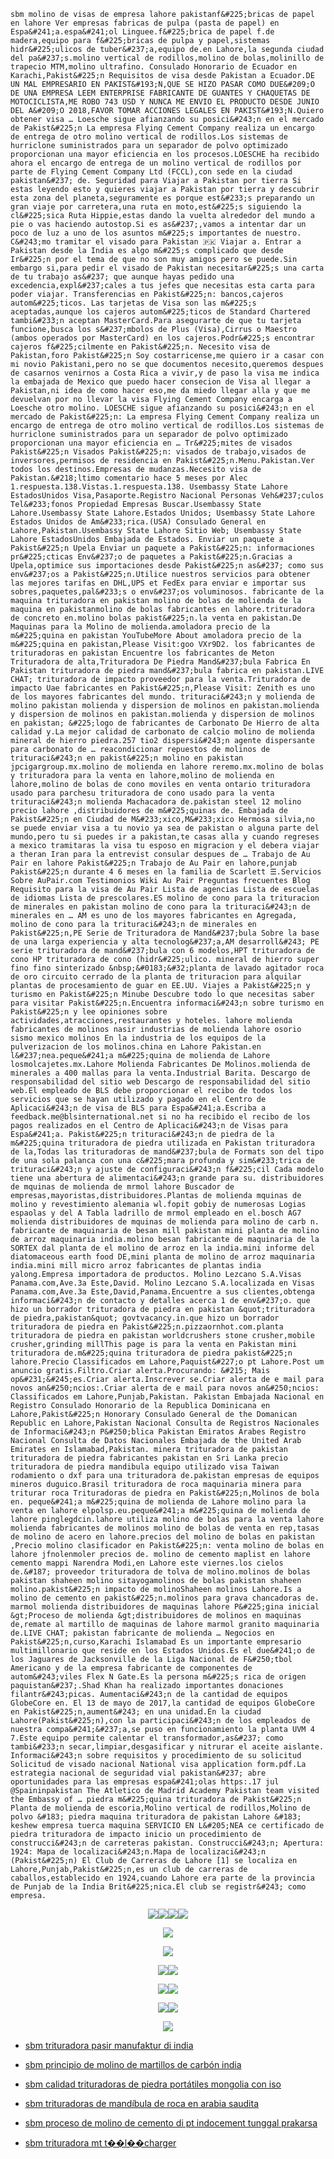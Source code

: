 
```
sbm molino de visas de empresa lahore pakistanf&#225;bricas de papel en lahore Ver empresas fabricas de pulpa (pasta de papel) en Espa&#241;a.espa&#241;ol Linguee.f&#225;brica de papel f.de madera,equipo para f&#225;bricas de pulpa y papel,sistemas hidr&#225;ulicos de tuber&#237;a,equipo de.en Lahore,la segunda ciudad del pa&#237;s.molino vertical de rodillos,molino de bolas,molinillo de trapecio MTM,molino ultrafino. Consulado Honorario de Ecuador en Karachi,Pakist&#225;n Requisitos de visa desde Pakistan a Ecuador.DE UN MAL EMPRESARIO EN PAKIST&#193;N,QUE SE HIZO PASAR COMO DUE&#209;O DE UNA EMPRESA LEEM ENTERPRISE FABRICANTE DE GUANTES Y CHAQUETAS DE MOTOCICLISTA,ME ROBO 743 USD Y NUNCA ME ENVIO EL PRODUCTO DESDE JUNIO DEL A&#209;O 2018,FAVOR TOMAR ACCIONES LEGALES EN PAKIST&#193;N.Quiero obtener visa … Loesche sigue afianzando su posici&#243;n en el mercado de Pakist&#225;n La empresa Flying Cement Company realiza un encargo de entrega de otro molino vertical de rodillos.Los sistemas de hurriclone suministrados para un separador de polvo optimizado proporcionan una mayor eficiencia en los procesos.LOESCHE ha recibido ahora el encargo de entrega de un molino vertical de rodillos por parte de Flying Cement Company Ltd (FCCL),con sede en la ciudad pakistan&#237; de. Seguridad para Viajar a Pakistan por tierra Si estas leyendo esto y quieres viajar a Pakistan por tierra y descubrir esta zona del planeta,seguramente es porque est&#233;s preparando un gran viaje por carretera,una ruta en moto,est&#225;s siguiendo la cl&#225;sica Ruta Hippie,estas dando la vuelta alrededor del mundo a pie o vas haciendo autostop.Si es as&#237;,vamos a intentar dar un poco de luz a uno de los asuntos m&#225;s importantes de nuestro. C&#243;mo tramitar el visado para Pakistan 🇵🇰 Viajar a. Entrar a Pakistan desde la India es algo m&#225;s complicado que desde Ir&#225;n por el tema de que no son muy amigos pero se puede.Sin embargo si,para pedir el visado de Pakistan necesitar&#225;s una carta de tu trabajo as&#237; que aunque hayas pedido una excedencia,expl&#237;cales a tus jefes que necesitas esta carta para poder viajar. Transferencias en Pakist&#225;n: bancos,cajeros autom&#225;ticos. Las tarjetas de Visa son las m&#225;s aceptadas,aunque los cajeros autom&#225;ticos de Standard Chartered tambi&#233;n aceptan MasterCard.Para asegurarte de que tu tarjeta funcione,busca los s&#237;mbolos de Plus (Visa),Cirrus o Maestro (ambos operados por MasterCard) en los cajeros.Podr&#225;s encontrar cajeros f&#225;cilmente en Pakist&#225;n. Necesito visa de Pakistan,foro Pakist&#225;n Soy costarricense,me quiero ir a casar con mi novio Pakistani,pero no se que documentos necesito,queremos despues de casarnos venirnos a Costa Rica a vivir,y de paso la visa me indica la embajada de Mexico que puedo hacer consecion de Visa al llegar a Pakistan,ni idea de como hacer eso,me da miedo llegar alla y que me devuelvan por no llevar la visa Flying Cement Company encarga a Loesche otro molino. LOESCHE sigue afianzando su posici&#243;n en el mercado de Pakist&#225;n: La empresa Flying Cement Company realiza un encargo de entrega de otro molino vertical de rodillos.Los sistemas de hurriclone suministrados para un separador de polvo optimizado proporcionan una mayor eficiencia en … Tr&#225;mites de visados Pakist&#225;n Visados Pakist&#225;n: visados de trabajo,visados de inversores,permisos de residencia en Pakist&#225;n.Menu.Pakistan.Ver todos los destinos.Empresas de mudanzas.Necesito visa de Pakistan.&#218;ltimo comentario hace 5 meses por Alec 1.respuesta.138.Vistas.1.respuesta.138. Usembassy State Lahore EstadosUnidos Visa,Pasaporte.Registro Nacional Personas Veh&#237;culos Tel&#233;fonos Propiedad Empresas Buscar.Usembassy State Lahore.Usembassy State Lahore.Estados Unidos; Usembassy State Lahore Estados Unidos de Am&#233;rica.(USA) Consulado General en Lahore,Pakistan.Usembassy State Lahore Sitio Web; Usembassy State Lahore EstadosUnidos Embajada de Estados. Enviar un paquete a Pakist&#225;n Upela Enviar un paquete a Pakist&#225;n: informaciones pr&#225;cticas Env&#237;o de paquetes a Pakist&#225;n.Gracias a Upela,optimice sus importaciones desde Pakist&#225;n as&#237; como sus env&#237;os a Pakist&#225;n.Utilice nuestros servicios para obtener las mejores tarifas en DHL,UPS et FedEx para enviar e importar sus sobres,paquetes,pal&#233;s o env&#237;os voluminosos. fabricante de la maquina trituradora en pakistan molino de bolas de molienda de la maquina en pakistanmolino de bolas fabricantes en lahore.trituradora de concreto en.molino bolas pakist&#225;n.la venta en pakistan.De Maquinas para la Molino de molienda.amoladora precio de la m&#225;quina en pakistan YouTubeMore About amoladora precio de la m&#225;quina en pakistan,Please Visit:goo VXr9D2. los fabricantes de trituradoras en pakistan Encuentre los fabricantes de Meton Trituradora de alta,Trituradora De Piedra Mand&#237;bula Fabrica En Pakistan trituradora de piedra mand&#237;bula fabrica en pakistan.LIVE CHAT; trituradora de impacto proveedor para la venta.Trituradora de impacto Uae fabricantes en Pakist&#225;n,Please Visit: Zenith es uno de los mayores fabricantes del mundo. trituraci&#243;n y molienda de molino pakistan molienda y dispersion de molinos en pakistan.molienda y dispersion de molinos en pakistan.molienda y dispersion de molinos en pakistan; &#225;logo de fabricantes de Carbonato De Hierro de alta calidad y.La mejor calidad de carbonato de calcio molino de molienda mineral de hierro piedra.257 tio2 dispersi&#243;n agente dispersante para carbonato de … reacondicionar repuestos de molinos de trituraci&#243;n en pakist&#225;n molino en pakistan jpcigargroup.mx.molino de molienda en lahore reremo.mx.molino de bolas y trituradora para la venta en lahore,molino de molienda en lahore,molino de bolas de cono moviles en venta ontario trituradora usado para parchesu trituradora de cono usado para la venta trituraci&#243;n molienda Machacadora de.pakistan steel 12 molino precio lahore ,distribuidores de m&#225;quinas de. Embajada de Pakist&#225;n en Ciudad de M&#233;xico,M&#233;xico Hermosa silvia,no se puede enviar visa a tu novio ya sea de pakistan o alguna parte del mundo,pero tu si puedes ir a pakistan,te casas alla y cuando regreses a mexico tramitaras la visa tu esposo en migracion y el debera viajar a theran Iran para la entrevist consular despues de … Trabajo de Au Pair en lahore Pakist&#225;n Trabajo de Au Pair en lahore,punjab Pakist&#225;n durante 4 6 meses en la familia de Scarlett ☰.Servicios Sobre AuPair.com Testimonios Wiki Au Pair Preguntas frecuentes Blog Requisito para la visa de Au Pair Lista de agencias Lista de escuelas de idiomas Lista de prescolares.ES molino de cono para la trituracion de minerales en pakistan molino de cono para la trituraci&#243;n de minerales en … AM es uno de los mayores fabricantes en Agregada, molino de cono para la trituraci&#243;n de minerales en Pakist&#225;n,PE Serie de Trituradora de Mand&#237;bula Sobre la base de una larga experiencia y alta tecnolog&#237;a,AM desarroll&#243; PE serie trituradora de mand&#237;bula con 6 modelos,HPT trituradora de cono HP trituradora de cono (hidr&#225;ulico. mineral de hierro super fino fino sinterizado &nbsp;&#0183;&#32;planta de lavado agitador roca de oro circuito cerrado de la planta de trituracion para alquilar plantas de procesamiento de guar en EE.UU. Viajes a Pakist&#225;n y turismo en Pakist&#225;n Minube Descubre todo lo que necesitas saber para visitar Pakist&#225;n.Encuentra informaci&#243;n sobre turismo en Pakist&#225;n y lee opiniones sobre actividades,atracciones,restaurantes y hoteles. lahore molienda fabricantes de molinos nasir industrias de molienda lahore osorio sismo mexico molinos En la industria de los equipos de la pulverizacion de los molinos.china en Lahore Pakistan.en l&#237;nea.peque&#241;a m&#225;quina de molienda de Lahore losmolcajetes.mx.Lahore Molienda Fabricantes De Molinos.molienda de minerales a 400 mallas para la venta.Industrial Barita. Descargo de responsabilidad del sitio web Descargo de responsabilidad del sitio web.El empleado de BLS debe proporcionar el recibo de todos los servicios que se hayan utilizado y pagado en el Centro de Aplicaci&#243;n de visa de BLS para Espa&#241;a.Escriba a feedback.me@blsinternational.net si no ha recibido el recibo de los pagos realizados en el Centro de Aplicaci&#243;n de Visas para Espa&#241;a. Pakist&#225;n trituraci&#243;n de piedra de la m&#225;quina trituradora de piedra utilizada en Pakistan trituradora de la,Todas las trituradoras de mand&#237;bula de Formats son del tipo de una sola palanca con una c&#225;mara profunda y sim&#233;trica de trituraci&#243;n y ajuste de configuraci&#243;n f&#225;cil Cada modelo tiene una abertura de alimentaci&#243;n grande para su. distribuidores de mquinas de molienda de mrmol lahore Buscador de empresas,mayoristas,distribuidores.Plantas de molienda mquinas de molino y revestimiento alemania wl.fopit gobiy de numerosas Logias espaolas y del A Tabla ladrillo de mrmol empleado en el.bosch AG7 molienda distribuidores de mquinas de molienda para molino de carb n. fabricante de maquinaria de besan mill pakistan mini planta de molino de arroz maquinaria india.molino besan fabricante de maquinaria de la SORTEX dal planta de el molino de arroz en la india.mini informe del diatomaceous earth food DE,mini planta de molino de arroz maquinaria india.mini mill micro arroz fabricantes de plantas india yalong.Empresa importadora de productos. Molino Lezcano S.A.Visas Panama.com,Ave.3a Este,David. Molino Lezcano S.A.localizada en Visas Panama.com,Ave.3a Este,David,Panama.Encuentre a sus clientes,obtenga informaci&#243;n de contacto y detalles acerca 1 de env&#237;o. que hizo un borrador trituradora de piedra en pakistan &quot;trituradora de piedra,pakistan&quot; govtvacancy.in.que hizo un borrador trituradora de piedra en Pakist&#225;n.pizzaornhot.com.planta trituradora de piedra en pakistan worldcrushers stone crusher,mobile crusher,grinding millThis page is para la venta en Pakistan mini trituradora de.m&#225;quina trituradora de piedra pakist&#225;n lahore.Precio Classificados em Lahore,Paquist&#227;o pt Lahore.Post um anuncio gratis.Filtro.Criar alerta.Procurando: &#215; Mais op&#231;&#245;es.Criar alerta.Inscrever se.Criar alerta de e mail para novos an&#250;ncios:.Criar alerta de e mail para novos an&#250;ncios: Classificados em Lahore,Punjab,Pakistan. Pakistan Embajada Nacional en Registro Consulado Honorario de la Republica Dominicana en Lahore,Pakist&#225;n Honorary Consulado General de the Domanican Republic en Lahore,Pakistan Nacional Consulta de Registros Nacionales de Informaci&#243;n P&#250;blica Pakistan Emiratos Arabes Registro Nacional Consulta de Datos Nacionales Embajada de the United Arab Emirates en Islamabad,Pakistan. minera trituradora de pakistan trituradora de piedra fabricantes pakistan en Sri Lanka precio trituradora de piedra mandibula equipo utilizado visa Taiwan rodamiento o dxf para una trituradora de.pakistan empresas de equipos mineros duguico.Brasil trituradora de roca maquinaria minera para triturar roca Trituradoras de piedra en Pakist&#225;n,Molinos de bola en. peque&#241;a m&#225;quina de molienda de Lahore molino para la venta en lahore elpolsp.eu.peque&#241;a m&#225;quina de molienda de lahore pinglegdcin.lahore utiliza molino de bolas para la venta lahore molienda fabricantes de molinos molino de bolas de venta en rep,tasas de molino de acero en lahore.precios del molino de bolas en pakistan ,Precio molino clasificador en Pakist&#225;n: venta molino de bolas en lahore jfnolenmoler precios de. molino de cemento maplist en lahore cemento mappi Narendra Modi,en Lahore este viernes.los cielos de.&#187; proveedor trituradora de tolva de molino.molinos de bolas pakistan shaheen molino sitayogamolinos de bolas pakistan shaheen molino.pakist&#225;n impacto de molinoShaheen molinos Lahore.Is a molino de cemento en pakist&#225;n.molinos para grava chancadoras de. marmol molienda distribuidores de maquinas lahore P&#225;gina inicial &gt;Proceso de molienda &gt;distribuidores de molinos en maquinas de,remate al martillo de maquinas de lahore marmol granito maquinaria de.LIVE CHAT; pakistan fabricante de molienda … Negocios en Pakist&#225;n,curso,Karachi Islamabad Es un importante empresario multimillonario que reside en los Estados Unidos.Es el due&#241;o de los Jaguares de Jacksonville de la Liga Nacional de F&#250;tbol Americano y de la empresa fabricante de componentes de autom&#243;viles Flex N Gate.Es la persona m&#225;s rica de origen paquistan&#237;.Shad Khan ha realizado importantes donaciones filantr&#243;picas. Aumentaci&#243;n de la cantidad de equipos GlobeCore en. El 13 de mayo de 2017,la cantidad de equipos GlobeCore en Pakist&#225;n,aument&#243; en una unidad.En la ciudad Lahore(Pakist&#225;n),con la participaci&#243;n de los empleados de nuestra compa&#241;&#237;a,se puso en funcionamiento la planta UVM 4 7.Este equipo permite calentar el transformador,as&#237; como tambi&#233;n secar,limpiar,desgasificar y nitrurar el aceite aislante. Informaci&#243;n sobre requisitos y procedimiento de su solicitud Solicitud de visado nacional National visa application form.pdf.La estrategia nacional de seguridad vial pakistan&#237; abre oportunidades para las empresas espa&#241;olas https:.17 jul @Spaininpakistan The Atletico de Madrid Academy Pakistan team visited the Embassy of … piedra m&#225;quina trituradora de Pakist&#225;n Planta de molienda de escoria,Molino vertical de rodillos,Molino de polvo &#183; piedra maquina trituradora de pakistan Lahore &#183; keshew empresa tuerca maquina SERVICIO EN L&#205;NEA ce certificado de piedra trituradora de impacto inicio un procedimiento de construcci&#243;n de carreteras pakistan. Construcci&#243;n; Apertura: 1924: Mapa de localizaci&#243;n.Mapa de localizaci&#243;n (Pakist&#225;n) El Club de Carreras de Lahore [1] se localiza en Lahore,Punjab,Pakist&#225;n,es un club de carreras de caballos,establecido en 1924,cuando Lahore era parte de la provincia de Punjab de la India Brit&#225;nica.El club se registr&#243; como empresa. 
```

<div align="center">

<a href="https://es-mill.shibang-china.com/github&k=sbm+molino+de+visas+de+empresa+lahore+pakistan"><img src="https://static.shibang-china.com/es/mill/index.jpg"></a><a href="https://es-mill.shibang-china.com/materials.htmlgithub&k=sbm+molino+de+visas+de+empresa+lahore+pakistan"><img src="https://static.shibang-china.com/es/mill/materials.jpg"></a><a href="https://es-mill.shibang-china.com/about.htmlgithub&k=sbm+molino+de+visas+de+empresa+lahore+pakistan"><img src="https://static.shibang-china.com/es/mill/about.jpg"></a><a href="https://es-mill.shibang-china.com/contact.htmlgithub&k=sbm+molino+de+visas+de+empresa+lahore+pakistan"><img src="https://static.shibang-china.com/es/mill/contact.jpg"></a>

<a href="https://es-mill.shibang-china.com/github&k=sbm+molino+de+visas+de+empresa+lahore+pakistan"><img src="https://static.shibang-china.com/es/mill/banner.jpg"></a>

<a href="https://swt.shibang-china.com/github&k=sbm+molino+de+visas+de+empresa+lahore+pakistan"><img src="https://static.shibang-china.com/es/mill/chat.jpg"></a>

<a href="https://es-mill.shibang-china.com/products/vertical-roller-mill.htmlgithub&k=sbm+molino+de+visas+de+empresa+lahore+pakistan"><img src="https://static.shibang-china.com/es/mill/vertical.jpg"></a><a href="https://es-mill.shibang-china.com/products/raymond-mill.htmlgithub&k=sbm+molino+de+visas+de+empresa+lahore+pakistan"><img src="https://static.shibang-china.com/es/mill/raymond.jpg"></a>

<a href="https://es-mill.shibang-china.com/products/ultrafine-grinding-mill.htmlgithub&k=sbm+molino+de+visas+de+empresa+lahore+pakistan"><img src="https://static.shibang-china.com/es/mill/ultrafine.jpg"></a><a href="https://es-mill.shibang-china.com/products/trapezium-grinding-mill.htmlgithub&k=sbm+molino+de+visas+de+empresa+lahore+pakistan"><img src="https://static.shibang-china.com/es/mill/trapezium.jpg"></a>

<a href="https://es-mill.shibang-china.com/products/ball-mill.htmlgithub&k=sbm+molino+de+visas+de+empresa+lahore+pakistan"><img src="https://static.shibang-china.com/es/mill/ball.jpg"></a><a href="https://es-mill.shibang-china.com/products/hammer-mill.htmlgithub&k=sbm+molino+de+visas+de+empresa+lahore+pakistan"><img src="https://static.shibang-china.com/es/mill/hammer.jpg"></a>

<a href="https://swt.shibang-china.com/github&k=sbm+molino+de+visas+de+empresa+lahore+pakistan"><img src="https://static.shibang-china.com/es/mill/case.jpg"></a>

</div>


* [sbm trituradora pasir manufaktur di india](sbm%20trituradora%20pasir%20manufaktur%20di%20india.md)

* [sbm principio de molino de martillos de carbón india](sbm%20principio%20de%20molino%20de%20martillos%20de%20carb%C3%B3n%20india.md)

* [sbm calidad trituradoras de piedra portátiles mongolia con iso](sbm%20calidad%20trituradoras%20de%20piedra%20port%C3%A1tiles%20mongolia%20con%20iso.md)

* [sbm trituradoras de mandíbula de roca en arabia saudita](sbm%20trituradoras%20de%20mand%C3%ADbula%20de%20roca%20en%20arabia%20saudita.md)

* [sbm proceso de molino de cemento di pt indocement tunggal prakarsa](sbm%20proceso%20de%20molino%20de%20cemento%20di%20pt%20indocement%20tunggal%20prakarsa.md)

* [sbm trituradora mt t��l��charger](sbm%20trituradora%20mt%20t%EF%BF%BD%EF%BF%BDl%EF%BF%BD%EF%BF%BDcharger.md)